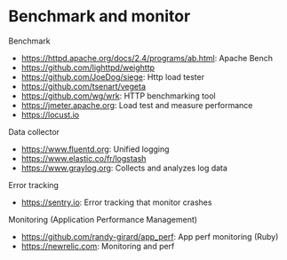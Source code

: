 # Benchmark and monitor

Benchmark
* https://httpd.apache.org/docs/2.4/programs/ab.html: Apache Bench
* https://github.com/lighttpd/weighttp
* https://github.com/JoeDog/siege: Http load tester
* https://github.com/tsenart/vegeta
* https://github.com/wg/wrk: HTTP benchmarking tool
* https://jmeter.apache.org: Load test and measure performance
* https://locust.io

Data collector
* https://www.fluentd.org: Unified logging
* https://www.elastic.co/fr/logstash
* https://www.graylog.org: Collects and analyzes log data

Error tracking
* https://sentry.io: Error tracking that monitor crashes

Monitoring (Application Performance Management)
* https://github.com/randy-girard/app_perf: App perf monitoring (Ruby) 
* https://newrelic.com: Monitoring and perf

